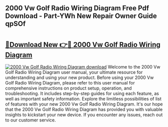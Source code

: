 ## 2000 Vw Golf Radio Wiring Diagram Free Pdf Download - Part-YWh New Repair Owner Guide qpSOf

# <h2><a href="http://dfrtw74.blite.top/?on=2000+Vw+Golf+Radio+Wiring+Diagram">🔗Download New 👉🔴 2000 Vw Golf Radio Wiring Diagram</a></h2>

[![2000 Vw Golf Radio Wiring Diagram download](https://i.imgur.com/lujVjoI.png)](http://dfrtw74.blite.top/?on=2000+Vw+Golf+Radio+Wiring+Diagram)
Welcome to the 2000 Vw Golf Radio Wiring Diagram user manual, your ultimate resource for understanding and using your new product. Before using your 2000 Vw Golf Radio Wiring Diagram, please refer to this user manual for comprehensive instructions on product setup, operation, and troubleshooting. It includes step-by-step guides for using each feature, as well as important safety information. Explore the limitless possibilities of list of features with your new 2000 Vw Golf Radio Wiring Diagram. It's our hope that the 2000 Vw Golf Radio Wiring Diagram has provided you with valuable insights to kickstart your new device. If you encounter any issues, reach out to our customer service.
